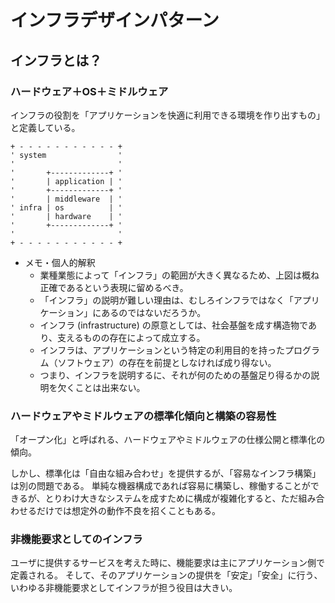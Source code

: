 # インフラデザインパターン

## インフラとは？

### ハードウェア＋OS＋ミドルウェア

インフラの役割を「アプリケーションを快適に利用できる環境を作り出すもの」と定義している。

```text
+ - - - - - - - - - - - +
' system                '
'                       '
'       +-------------+ '
'       | application | '
'       +-------------+ '
'       | middleware  | '
' infra | os          | '
'       | hardware    | '
'       +-------------+ '
'                       '
+ - - - - - - - - - - - +
```

 * メモ・個人的解釈
   * 業種業態によって「インフラ」の範囲が大きく異なるため、上図は概ね正確であるという表現に留めるべき。
   * 「インフラ」の説明が難しい理由は、むしろインフラではなく「アプリケーション」にあるのではないだろうか。
   * インフラ (infrastructure) の原意としては、社会基盤を成す構造物であり、支えるものの存在によって成立する。
   * インフラは、アプリケーションという特定の利用目的を持ったプログラム（ソフトウェア）の存在を前提としなければ成り得ない。
   * つまり、インフラを説明するに、それが何のための基盤足り得るかの説明を欠くことは出来ない。

### ハードウェアやミドルウェアの標準化傾向と構築の容易性

「オープン化」と呼ばれる、ハードウェアやミドルウェアの仕様公開と標準化の傾向。

しかし、標準化は「自由な組み合わせ」を提供するが、「容易なインフラ構築」は別の問題である。
単純な機器構成であれば容易に構築し、稼働することができるが、とりわけ大きなシステムを成すために構成が複雑化すると、ただ組み合わせるだけでは想定外の動作不良を招くこともある。

### 非機能要求としてのインフラ

ユーザに提供するサービスを考えた時に、機能要求は主にアプリケーション側で定義される。
そして、そのアプリケーションの提供を「安定」「安全」に行う、いわゆる非機能要求としてインフラが担う役目は大きい。

